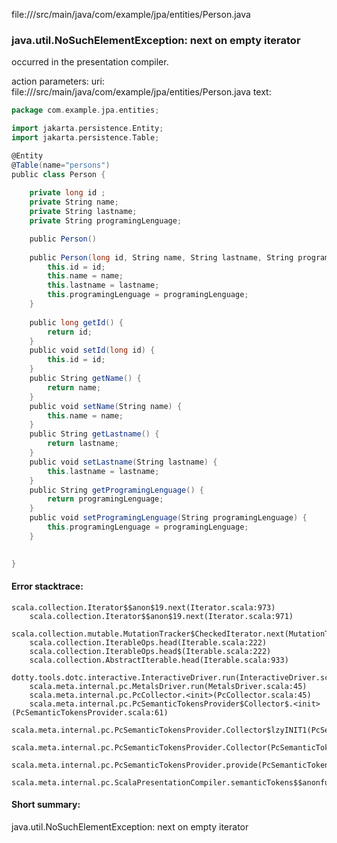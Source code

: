 file://<WORKSPACE>/src/main/java/com/example/jpa/entities/Person.java
### java.util.NoSuchElementException: next on empty iterator

occurred in the presentation compiler.

action parameters:
uri: file://<WORKSPACE>/src/main/java/com/example/jpa/entities/Person.java
text:
```scala
package com.example.jpa.entities;

import jakarta.persistence.Entity;
import jakarta.persistence.Table;

@Entity
@Table(name="persons")
public class Person {
    
    private long id ;
    private String name;
    private String lastname;
    private String programingLenguage;

    public Person() 
    
    public Person(long id, String name, String lastname, String programingLenguage) {
        this.id = id;
        this.name = name;
        this.lastname = lastname;
        this.programingLenguage = programingLenguage;
    }
    
    public long getId() {
        return id;
    }
    public void setId(long id) {
        this.id = id;
    }
    public String getName() {
        return name;
    }
    public void setName(String name) {
        this.name = name;
    }
    public String getLastname() {
        return lastname;
    }
    public void setLastname(String lastname) {
        this.lastname = lastname;
    }
    public String getProgramingLenguage() {
        return programingLenguage;
    }
    public void setProgramingLenguage(String programingLenguage) {
        this.programingLenguage = programingLenguage;
    }

    
}

```



#### Error stacktrace:

```
scala.collection.Iterator$$anon$19.next(Iterator.scala:973)
	scala.collection.Iterator$$anon$19.next(Iterator.scala:971)
	scala.collection.mutable.MutationTracker$CheckedIterator.next(MutationTracker.scala:76)
	scala.collection.IterableOps.head(Iterable.scala:222)
	scala.collection.IterableOps.head$(Iterable.scala:222)
	scala.collection.AbstractIterable.head(Iterable.scala:933)
	dotty.tools.dotc.interactive.InteractiveDriver.run(InteractiveDriver.scala:168)
	scala.meta.internal.pc.MetalsDriver.run(MetalsDriver.scala:45)
	scala.meta.internal.pc.PcCollector.<init>(PcCollector.scala:45)
	scala.meta.internal.pc.PcSemanticTokensProvider$Collector$.<init>(PcSemanticTokensProvider.scala:61)
	scala.meta.internal.pc.PcSemanticTokensProvider.Collector$lzyINIT1(PcSemanticTokensProvider.scala:61)
	scala.meta.internal.pc.PcSemanticTokensProvider.Collector(PcSemanticTokensProvider.scala:61)
	scala.meta.internal.pc.PcSemanticTokensProvider.provide(PcSemanticTokensProvider.scala:90)
	scala.meta.internal.pc.ScalaPresentationCompiler.semanticTokens$$anonfun$1(ScalaPresentationCompiler.scala:99)
```
#### Short summary: 

java.util.NoSuchElementException: next on empty iterator